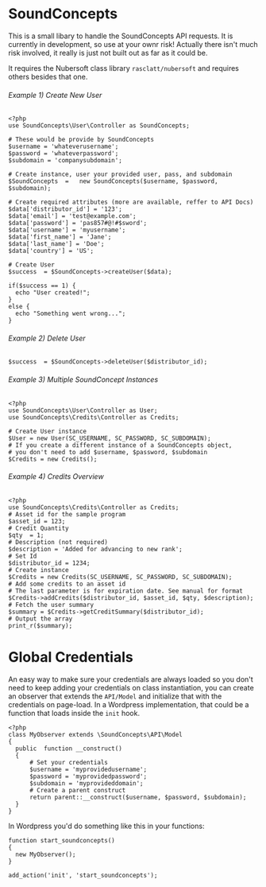 # SoundConcepts

This is a small libary to handle the SoundConcepts API requests. It is currently in development, so use at your ownr risk! Actually there isn't much risk involved, it really is just not built out as far as it could be.

It requires the Nubersoft class library `rasclatt/nubersoft` and requires others besides that one.

###### Example 1) Create New User

```
<?php
use SoundConcepts\User\Controller as SoundConcepts; 

# These would be provide by SoundConcepts
$username = 'whateverusername';
$password = 'whateverpassword';
$subdomain = 'companysubdomain';

# Create instance, user your provided user, pass, and subdomain
$SoundConcepts	=	new SoundConcepts($username, $password, $subdomain);

# Create required attributes (more are available, reffer to API Docs)
$data['distributor_id'] = '123';
$data['email'] = 'test@example.com';
$data['password'] = 'pas857#@!#$sword';
$data['username'] = 'myusername';
$data['first_name'] = 'Jane';
$data['last_name'] = 'Doe';
$data['country'] = 'US';

# Create User
$success  = $SoundConcepts->createUser($data);

if($success == 1) {
  echo "User created!";
}
else {
  echo "Something went wrong...";
}
```

###### Example 2) Delete User

```
$success  = $SoundConcepts->deleteUser($distributor_id);
```

###### Example 3) Multiple SoundConcept Instances

```
<?php
use SoundConcepts\User\Controller as User;
use SoundConcepts\Credits\Controller as Credits;

# Create User instance
$User = new User(SC_USERNAME, SC_PASSWORD, SC_SUBDOMAIN);
# If you create a different instance of a SoundConcepts object,
# you don't need to add $username, $password, $subdomain
$Credits = new Credits();
```

###### Example 4) Credits Overview

```
<?php
use SoundConcepts\Credits\Controller as Credits;
# Asset id for the sample program
$asset_id = 123;
# Credit Quantity
$qty  = 1;
# Description (not required)
$description = 'Added for advancing to new rank';
# Set Id
$distributor_id = 1234;
# Create instance
$Credits = new Credits(SC_USERNAME, SC_PASSWORD, SC_SUBDOMAIN);
# Add some credits to an asset id
# The last parameter is for expiration date. See manual for format
$Credits->addCredits($distributor_id, $asset_id, $qty, $description);
# Fetch the user summary
$summary = $Credits->getCreditSummary($distributor_id);
# Output the array
print_r($summary);
```
# Global Credentials
An easy way to make sure your credentials are always loaded so you don't need to keep adding your credentials on class instantiation, you can create an observer that extends the `API/Model` and initialize that with the credentials on page-load. In a Wordpress implementation, that could be a function that loads inside the `init` hook.

```
<?php
class MyObserver extends \SoundConcepts\API\Model
{
  public  function __construct()
  {
      # Set your credentials
      $username = 'myprovidedusername';
      $password = 'myprovidedpassword';
      $subdomain = 'myprovideddomain';
      # Create a parent construct 
      return parent::__construct($username, $password, $subdomain);
  }
}
```
In Wordpress you'd do something like this in your functions:

```
function start_soundconcepts()
{
  new MyObserver();
}

add_action('init', 'start_soundconcepts');
```
